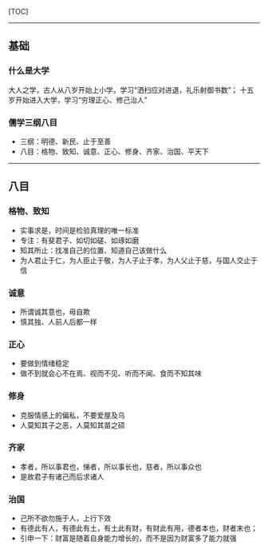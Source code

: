 [TOC]

---

## 基础
### 什么是大学
大人之学，古人从八岁开始上小学，学习“洒扫应对进退，礼乐射御书数”；
十五岁开始进入大学，学习“穷理正心、修己治人”

### 儒学三纲八目
* 三纲：明德、新民、止于至善
* 八目：格物、致知、诚意、正心、修身、齐家、治国、平天下

---

## 八目

### 格物、致知
* 实事求是，时间是检验真理的唯一标准
* 专注：有斐君子、如切如磋、如琢如磨
* 知其所止：找准自己的位置、知道自己该做什么
* 为人君止于仁，为人臣止于敬，为人子止于孝，为人父止于慈，与国人交止于信

### 诚意
* 所谓诚其意也，毋自欺
* 慎其独、人前人后都一样


### 正心
* 要做到情绪稳定
* 做不到就会心不在焉、视而不见、听而不闻、食而不知其味


### 修身
* 克服情感上的偏私，不要爱屋及乌
* 人莫知其子之恶，人莫知其苗之硕

### 齐家
* 孝者，所以事君也，悌者，所以事长也，慈者，所以事众也
* 是故君子有诸己而后求诸人


### 治国
* 己所不欲勿施于人，上行下效
* 有德此有人，有德此有土，有土此有财，有财此有用，德者本也，财者末也；
* 引申一下：财富是随着自身能力增长的，而不是因为财富多了能力就强












































